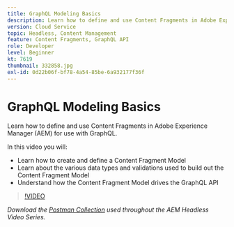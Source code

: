 ```yaml
---
title: GraphQL Modeling Basics
description: Learn how to define and use Content Fragments in Adobe Experience Manager (AEM) for use with GraphQL.
version: Cloud Service
topic: Headless, Content Management
feature: Content Fragments, GraphQL API
role: Developer
level: Beginner
kt: 7619
thumbnail: 332858.jpg
exl-id: 0d22b06f-bf78-4a54-85be-6a932177f36f
---
```

# GraphQL Modeling Basics

Learn how to define and use Content Fragments in Adobe Experience Manager (AEM) for use with GraphQL.

In this video you will:

+ Learn how to create and define a Content Fragment Model
+ Learn about the various data types and validations used to build out the Content Fragment Model
+ Understand how the Content Fragment Model drives the GraphQL API

>[!VIDEO](https://video.tv.adobe.com/v/332858/?quality=12&learn=on)

_Download the [Postman Collection](./assets/aem-headless-video-series.postman_collection.json) used throughout the AEM Headless Video Series._

